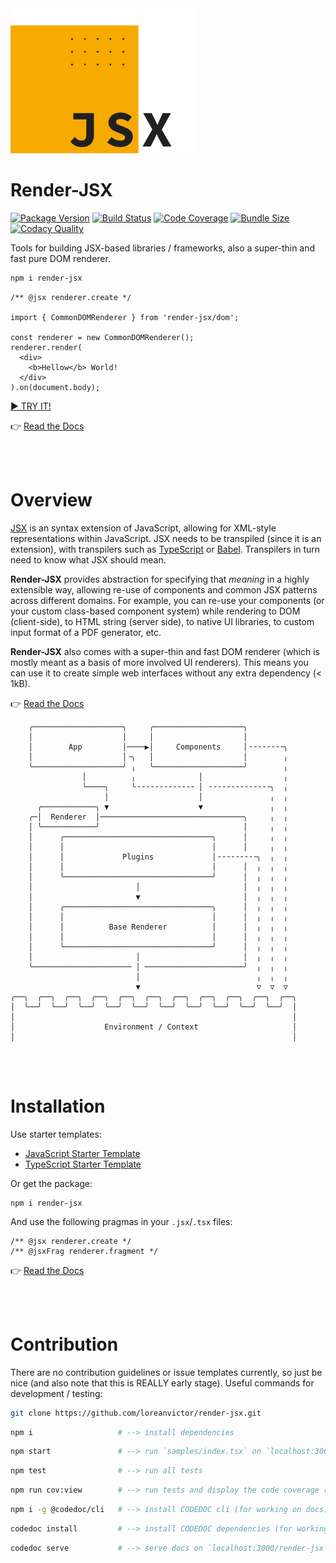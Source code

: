 <img src="/render-jsx-logo.svg" width="300"/>

# Render-JSX
[![Package Version](https://badgen.net/npm/v/render-jsx?cache=600)](https://www.npmjs.com/package/render-jsx)
[![Build Status](https://travis-ci.org/loreanvictor/render-jsx.svg?branch=master)](https://travis-ci.org/loreanvictor/render-jsx)
[![Code Coverage](https://app.codacy.com/project/badge/Coverage/32af4af651f345fca094a0d1ea2084fe)](https://www.codacy.com/gh/loreanvictor/render-jsx/dashboard?utm_source=github.com&utm_medium=referral&utm_content=loreanvictor/render-jsx&utm_campaign=Badge_Coverage)
[![Bundle Size](https://badgen.net/bundlephobia/minzip/render-jsx?cache=300)](https://bundlephobia.com/result?p=render-jsx@latest)
[![Codacy Quality](https://app.codacy.com/project/badge/Grade/32af4af651f345fca094a0d1ea2084fe)](https://www.codacy.com/gh/loreanvictor/render-jsx/dashboard?utm_source=github.com&amp;utm_medium=referral&amp;utm_content=loreanvictor/render-jsx&amp;utm_campaign=Badge_Grade)

Tools for building JSX-based libraries / frameworks, also a super-thin and fast pure DOM renderer.

```bash
npm i render-jsx
```

```tsx
/** @jsx renderer.create */

import { CommonDOMRenderer } from 'render-jsx/dom';

const renderer = new CommonDOMRenderer();
renderer.render(
  <div>
    <b>Hellow</b> World!
  </div>
).on(document.body);
```
[► TRY IT!](https://stackblitz.com/edit/render-jsx-demo)

👉 [Read the Docs](https://loreanvictor.github.io/render-jsx/)

<br><br>

# Overview

[JSX](https://facebook.github.io/jsx/) is an syntax extension of JavaScript, 
allowing for XML-style representations within JavaScript. JSX needs to be transpiled (since it is an extension),
with transpilers such as [TypeScript](https://www.typescriptlang.org) or [Babel](https://babeljs.io).
Transpilers in turn need to know what JSX should mean.

**Render-JSX** provides abstraction for specifying that _meaning_ in a highly extensible way, allowing re-use
of components and common JSX patterns across different domains.
For example, you can re-use your components (or your custom class-based component system) while rendering to DOM (client-side),
to HTML string (server side), to native UI libraries, to custom input format of a PDF generator, etc.

**Render-JSX** also comes with a super-thin and fast DOM renderer (which is mostly meant as a basis of more involved UI renderers). 
This means you can use it to create simple web interfaces without any extra dependency (< 1kB).

👉 [Read the Docs](https://loreanvictor.github.io/render-jsx/docs/overview)

```
    ╭────────────────────╮     ╭────────────────────╮         
    │                    │     │                    │         
    │        App         │────▶│     Components     │╶╶╶╶╶╶╶╶╮
    │                    │╶╮   │                    │        ╷
    ╰────────────────────╯ ╷   ╰────────────────────╯        ╷
                │          ╷              │                  ╷
                ╰────╮     ╰╶╶╶╶╶╶╶╶╶╶╶╶╶ │ ╶╶╶╶╶╶╶╶╶╶╶╶╶╶╮  ╷
                     │                    │               ╷  ╷
      ╭────────────╮ ▼                    ▼               ╷  ╷
    ╭─│  Renderer  │────────────────────────────────╮     ╷  ╷
    │ ╰────────────╯                                │     ╷  ╷
    │      ╭─────────────────────────────────╮      │     ╷  ╷
    │      │                                 │      │     ╷  ╷
    │      │             Plugins             │╶╶╶╶╶╶╶╶╶╮  ╷  ╷
    │      │                                 │      │  ╷  ╷  ╷
    │      ╰─────────────────────────────────╯      │  ╷  ╷  ╷
    │                       │                       │  ╷  ╷  ╷
    │                       ▼                       │  ╷  ╷  ╷
    │      ╭─────────────────────────────────╮      │  ╷  ╷  ╷
    │      │                                 │      │  ╷  ╷  ╷
    │      │          Base Renderer          │      │  ╷  ╷  ╷
    │      │                                 │      │  ╷  ╷  ╷
    │      ╰─────────────────────────────────╯      │  ╷  ╷  ╷
    │                       │                       │  ╷  ╷  ╷
    ╰────────────────────── │ ──────────────────────╯  ╷  ╷  ╷
                            │                          ╷  ╷  ╷
                            ▼                          ▽  ▽  ▽
╭──╮  ╭──╮  ╭──╮  ╭──╮  ╭──╮  ╭──╮  ╭──╮  ╭──╮  ╭──╮  ╭──╮  ╭──╮
│  ╰──╯  ╰──╯  ╰──╯  ╰──╯  ╰──╯  ╰──╯  ╰──╯  ╰──╯  ╰──╯  ╰──╯  │
│                                                              │
│                    Environment / Context                     │
│                                                              │
```

<br><br>

# Installation

Use starter templates:
- [JavaScript Starter Template](https://github.com/loreanvictor/render-jsx-starter-js)
- [TypeScript Starter Template](https://github.com/loreanvictor/render-jsx-starter-ts)

Or get the package:
```
npm i render-jsx
```
And use the following pragmas in your `.jsx`/`.tsx` files:
```
/** @jsx renderer.create */
/** @jsxFrag renderer.fragment */
```
👉 [Read the Docs](https://loreanvictor.github.io/render-jsx/docs/install)

<br><br>

# Contribution

There are no contribution guidelines or issue templates currently, so just be nice (and also note that this is REALLY early stage).
Useful commands for development / testing:
```bash
git clone https://github.com/loreanvictor/render-jsx.git
```
```bash
npm i                   # --> install dependencies
```
```bash
npm start               # --> run `samples/index.tsx` on `localhost:3000`
```
```bash
npm test                # --> run all tests
```
```bash
npm run cov:view        # --> run tests and display the code coverage report
```
```bash
npm i -g @codedoc/cli   # --> install CODEDOC cli (for working on docs)
```
```bash
codedoc install         # --> install CODEDOC dependencies (for working on docs)
```
```bash
codedoc serve           # --> serve docs on `localhost:3000/render-jsx` (from `docs/md/`)
```
